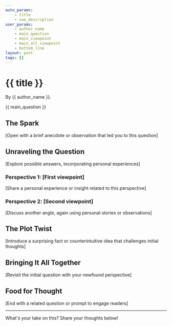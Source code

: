 ```yaml
---
auto_params:
    - title
    - seo_description
user_params:
    - author_name
    - main_question
    - main_viewpoint
    - main_alt_viewpoint
    - bottom_line
layout: post
tags: []
---
```


# {{ title }}

By {{ author_name }}.

{{ main_question }}

## The Spark

[Open with a brief anecdote or observation that led you to this question]

## Unraveling the Question

[Explore possible answers, incorporating personal experiences]

### Perspective 1: [First viewpoint]

[Share a personal experience or insight related to this perspective]

### Perspective 2: [Second viewpoint]

[Discuss another angle, again using personal stories or observations]

## The Plot Twist

[Introduce a surprising fact or counterintuitive idea that challenges initial thoughts]

## Bringing It All Together

[Revisit the initial question with your newfound perspective]

## Food for Thought

[End with a related question or prompt to engage readers]

---

What's your take on this? Share your thoughts below!